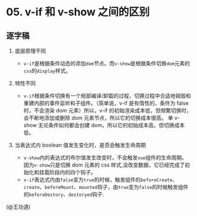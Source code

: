 # 05. v-if 和 v-show 之间的区别

## 逐字稿

1. 底层原理不同
   - `v-if`是根据条件动态的添加`dom`节点。而`v-show`是根据条件切换`dom`元素的`css`的`display`样式。

2. 特性不同
   - `v-if`根据条件切换有一个局部编译/卸载的过程，切换过程中合适地销毁和重建内部的事件监听和子组件。（简单说，v-if 是有惰性的，条件为 false 时，不会渲染 dom 元素）所以，v-if 的初始渲染成本低，但频繁切换时，会不断地添加或删除 dom 元素节点，所以它的切换成本很高。
   单 v-show 无论条件如何都会创建 dom，所以它的初始成本高，但切换成本低。

3. 当表达式内 boolean 值发生变化时，是否会触发生命周期
   - `v-show`内的表达式的布尔值发生改变时，不会触发`vue`组件的生命周期。因为`v-show`只是切换 dom 元素的 css 样式,没改变数据，它已经完成了初始化和挂载阶段内的四个钩子。
   - `v-if`表达式内由`false`变为`true`的时候，触发组件的`beforeCreate`、`create`、`beforeMount`、`mounted`钩子，由`true`变为`false`的时候触发组件的`beforeDestory`、`destoryed`钩子.

(@王功道)
